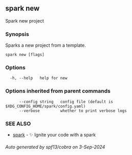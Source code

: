 ## spark new

Spark new project

### Synopsis

Sparks a new project from a template.

```
spark new [flags]
```

### Options

```
  -h, --help   help for new
```

### Options inherited from parent commands

```
      --config string   config file (default is $XDG_CONFIG_HOME/spark/config.yaml)
      --verbose         whether to print verbose logs
```

### SEE ALSO

* [spark](spark.md)	 - ✨ Ignite your code with a spark

###### Auto generated by spf13/cobra on 3-Sep-2024
